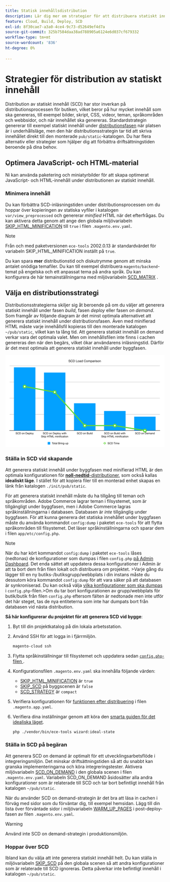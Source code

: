 ```yaml
---
title: Statisk innehållsdistribution
description: Lär dig mer om strategier för att distribuera statiskt innehåll, som bilder, skript och CSS, i Adobe Commerce i molninfrastrukturprojekt.
feature: Cloud, Build, Deploy, SCD
exl-id: 8f30cae7-a3a0-4ce4-9c73-d52649ef4d7a
source-git-commit: 325b7584daa38ad788905a6124e6d037cf679332
workflow-type: tm+mt
source-wordcount: '836'
ht-degree: 0%

---
```


# Strategier för distribution av statiskt innehåll

Distribution av statiskt innehåll (SCD) har stor inverkan på distributionsprocessen för butiken, vilket beror på hur mycket innehåll som ska genereras, till exempel bilder, skript, CSS, videor, teman, språkområden och webbsidor, och när innehållet ska genereras. Standardstrategin genererar till exempel statiskt innehåll under [distributionsfasen](process.md#deploy-phase-deploy-phase) när platsen är i underhållsläge, men den här distributionsstrategin tar tid att skriva innehållet direkt till den monterade `pub/static`-katalogen. Du har flera alternativ eller strategier som hjälper dig att förbättra driftsättningstiden beroende på dina behov.

## Optimera JavaScript- och HTML-material

Ni kan använda paketering och miniatyrbilder för att skapa optimerat JavaScript- och HTML-innehåll under distributionen av statiskt innehåll.

### Minimera innehåll

Du kan förbättra SCD-inläsningstiden under distributionsprocessen om du hoppar över kopieringen av statiska vyfiler i katalogen `var/view_preprocessed` och genererar _minified_ HTML när det efterfrågas. Du kan aktivera detta genom att ange den globala miljövariabeln [SKIP_HTML_MINIFICATION](../environment/variables-global.md#skiphtmlminification) till `true` i filen `.magento.env.yaml`.

>[!NOTE]
>
>Från och med paketversionen `ece-tools` 2002.0.13 är standardvärdet för variabeln SKIP_HTML_MINIFICATION inställt på `true`.

Du kan spara **mer** distributionstid och diskutrymme genom att minska antalet onödiga temafiler. Du kan till exempel distribuera `magento/backend`-temat på engelska och ett anpassat tema på andra språk. Du kan konfigurera de här temainställningarna med miljövariabeln [SCD_MATRIX](../environment/variables-deploy.md#scdmatrix) .

## Välja en distributionsstrategi

Distributionsstrategierna skiljer sig åt beroende på om du väljer att generera statiskt innehåll under fasen _build_, fasen _deploy_ eller fasen _on demand_. Som framgår av följande diagram är det minst optimala alternativet att generera statiskt innehåll under distributionsfasen. Även med minifierad HTML måste varje innehållsfil kopieras till den monterade katalogen `~/pub/static`, vilket kan ta lång tid. Att generera statiskt innehåll on demand verkar vara det optimala valet. Men om innehållsfilen inte finns i cachen genereras den när den begärs, vilket ökar användarens inläsningstid. Därför är det mest optimala att generera statiskt innehåll under byggfasen.

![SCD-belastningsjämförelse](../../assets/scd-load-times.png)

### Ställa in SCD vid skapande

Att generera statiskt innehåll under byggfasen med minifierad HTML är den optimala konfigurationen för [**noll-nedtid**-distributioner](reduce-downtime.md), som också kallas **idealiskt läge**. I stället för att kopiera filer till en monterad enhet skapas en länk från katalogen `./init/pub/static`.

För att generera statiskt innehåll måste du ha tillgång till teman och språkområden. Adobe Commerce lagrar teman i filsystemet, som är tillgängligt under byggfasen, men i Adobe Commerce lagras språkinställningarna i databasen. Databasen är _inte_ tillgänglig under byggfasen. För att kunna generera det statiska innehållet under byggfasen måste du använda kommandot `config:dump` i paketet `ece-tools` för att flytta språkområden till filsystemet. Det läser språkinställningarna och sparar dem i filen `app/etc/config.php`.

>[!NOTE]
>När du har kört kommandot `config:dump` i paketet `ece-tools` låses (nedtonas) de konfigurationer som dumpas i filen `config.php` [ på Admin Dashboard](https://experienceleague.adobe.com/sv/docs/commerce-knowledge-base/kb/troubleshooting/miscellaneous/locked-fields-in-magento-admin). Det enda sättet att uppdatera dessa konfigurationer i Admin är att ta bort dem från filen lokalt och distribuera om projektet.
>&#x200B;>Varje gång du lägger till en ny butiks-/butiksgrupp/webbplats i din instans måste du dessutom köra kommandot `config:dump` för att vara säker på att databasen är synkroniserad. Du kan också välja [vilka konfigurationer som ska dumpas](https://experienceleague.adobe.com/sv/docs/commerce-operations/configuration-guide/cli/configuration-management/export-configuration?lang=en) i `config.php`-filen.
>&#x200B;>Om du tar bort konfigurationen av grupp/webbplats för butik/butik från filen `config.php` eftersom fälten är nedtonade men inte utför det här steget, tas de nya entiteterna som inte har dumpats bort från databasen vid nästa distribution.

**Så här konfigurerar du projektet för att generera SCD vid bygge**:

1. Byt till din projektkatalog på din lokala arbetsstation.
1. Använd SSH för att logga in i fjärrmiljön.

   ```bash
   magento-cloud ssh
   ```

1. Flytta språkinställningar till filsystemet och uppdatera sedan [`config.php`-filen ](../development/commerce-version.md#create-a-configphp-file).

1. Konfigurationsfilen `.magento.env.yaml` ska innehålla följande värden:

   - [SKIP_HTML_MINIFICATION](../environment/variables-global.md#skip_html_minification) är `true`
   - [SKIP_SCD](../environment/variables-build.md#skip_scd) på byggscenen är `false`
   - [SCD_STRATEGY](../environment/variables-build.md#scd_strategy) är `compact`

1. Verifiera konfigurationen för [funktionen efter distribuering](../application/hooks-property.md) i filen `.magento.app.yaml`.

1. Verifiera dina inställningar genom att köra den [smarta guiden för det idealiska läget](smart-wizards.md).

   ```bash
   php ./vendor/bin/ece-tools wizard:ideal-state
   ```

### Ställa in SCD på begäran

Att generera SCD on demand är optimalt för ett utvecklingsarbetsflöde i integreringsmiljön. Det minskar driftsättningstiden så att du snabbt kan granska implementeringarna och köra integreringstester. Aktivera miljövariabeln [SCD_ON_DEMAND](../environment/variables-global.md#scdondemand) i den globala scenen i filen `.magento.env.yaml`. Variabeln SCD_ON_DEMAND åsidosätter alla andra konfigurationer som är relaterade till SCD och tar bort befintligt innehåll från katalogen `~/pub/static`.

När du använder SCD on demand-strategin är det bra att läsa in cachen i förväg med sidor som du förväntar dig, till exempel hemsidan. Lägg till din lista över förväntade sidor i miljövariabeln [WARM_UP_PAGES](../environment/variables-post-deploy.md#warmuppages) i post-deploy-fasen av filen `.magento.env.yaml`.

>[!WARNING]
>
>Använd inte SCD on demand-strategin i produktionsmiljön.

### Hoppar över SCD

Ibland kan du välja att inte generera statiskt innehåll helt. Du kan ställa in miljövariabeln [SKIP_SCD](../environment/variables-build.md#skipscd) på den globala scenen så att andra konfigurationer som är relaterade till SCD ignoreras. Detta påverkar inte befintligt innehåll i katalogen `~/pub/static`.
